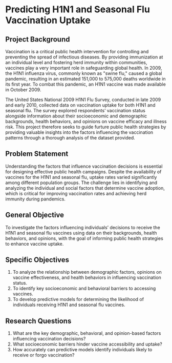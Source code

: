 # **Predicting H1N1 and Seasonal Flu Vaccination Uptake**
## **Project Background**

Vaccination is a critical public health intervention for controlling and preventing the spread of infectious diseases. 
By providing immunization at an individual level and fostering herd immunity within communities, vaccines play a very important role in safeguarding global health. 
In 2009, the H1N1 influenza virus, commonly known as "swine flu," caused a global pandemic, resulting in an estimated 151,000 to 575,000 deaths worldwide in its first year. 
To combat this pandemic, an H1N1 vaccine was made available in October 2009.

The United States National 2009 H1N1 Flu Survey, conducted in late 2009 and early 2010, collected data on vaccination uptake for both H1N1 and seasonal flu. 
The survey explored respondents’ vaccination status alongside information about their socioeconomic and demographic backgrounds, health behaviors, and opinions on vaccine efficacy and illness risk. 
This project therefore seeks to guide furture public health strategies by providing valuable insights into the factors influencing the vaccination patterns through a thorough analysis of the dataset provided.
## **Problem Statement**

Understanding the factors that influence vaccination decisions is essential for designing effective public health campaigns. 
Despite the availability of vaccines for the H1N1 and seasonal flu, uptake rates varied significantly among different population groups. 
The challenge lies in identifying and analyzing the individual and social factors that determine vaccine adoption, which is critical for improving vaccination rates and achieving herd immunity during pandemics.
## **General Objective**

To investigate the factors influencing individuals’ decisions to receive the H1N1 and seasonal flu vaccines using data on their backgrounds, health behaviors, and opinions, with the goal of informing public health strategies to enhance vaccine uptake.

## **Specific Objectives**

1. To analyze the relationship between demographic factors, opinions on vaccine effectiveness, and health behaviors in influencing vaccination status.
2. To identify key socioeconomic and behavioral barriers to accessing vaccines.
3. To develop predictive models for determining the likelihood of individuals receiving H1N1 and seasonal flu vaccines.

## **Research Questions**

1. What are the key demographic, behavioral, and opinion-based factors influencing vaccination decisions?
2. What socioeconomic barriers hinder vaccine accessibility and uptake?
3. How accurately can predictive models identify individuals likely to receive or forgo vaccination?
